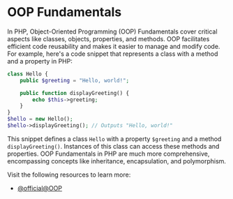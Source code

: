 # OOP Fundamentals

In PHP, Object-Oriented Programming (OOP) Fundamentals cover critical aspects like classes, objects, properties, and methods. OOP facilitates efficient code reusability and makes it easier to manage and modify code. For example, here's a code snippet that represents a class with a method and a property in PHP:

```php
class Hello {
    public $greeting = "Hello, world!";

    public function displayGreeting() {
        echo $this->greeting;
    }
}
$hello = new Hello();
$hello->displayGreeting(); // Outputs "Hello, world!"
```

This snippet defines a class `Hello` with a property `$greeting` and a method `displayGreeting()`. Instances of this class can access these methods and properties. OOP Fundamentals in PHP are much more comprehensive, encompassing concepts like inheritance, encapsulation, and polymorphism.

Visit the following resources to learn more:

- [@official@OOP](https://php.net/manual/en/language.oop5.basic.php)